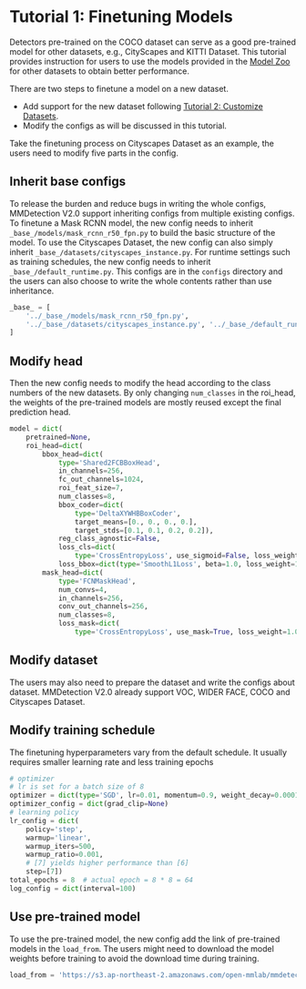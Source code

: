 # Tutorial 1: Finetuning Models

Detectors pre-trained on the COCO dataset can serve as a good pre-trained model for other datasets, e.g., CityScapes and KITTI Dataset.
This tutorial provides instruction for users to use the models provided in the [Model Zoo](../model_zoo.md) for other datasets to obtain better performance.

There are two steps to finetune a model on a new dataset.
- Add support for the new dataset following [Tutorial 2: Customize Datasets](customize_dataset.md).
- Modify the configs as will be discussed in this tutorial.


Take the finetuning process on Cityscapes Dataset as an example, the users need to modify five parts in the config.

## Inherit base configs
To release the burden and reduce bugs in writing the whole configs, MMDetection V2.0 support inheriting configs from multiple existing configs. To finetune a Mask RCNN model, the new config needs to inherit
`_base_/models/mask_rcnn_r50_fpn.py` to build the basic structure of the model. To use the Cityscapes Dataset, the new config can also simply inherit `_base_/datasets/cityscapes_instance.py`. For runtime settings such as training schedules, the new config needs to inherit `_base_/default_runtime.py`. This configs are in the `configs` directory and the users can also choose to write the whole contents rather than use inheritance.

```python
_base_ = [
    '../_base_/models/mask_rcnn_r50_fpn.py',
    '../_base_/datasets/cityscapes_instance.py', '../_base_/default_runtime.py'
]
```

## Modify head
Then the new config needs to modify the head according to the class numbers of the new datasets. By only changing `num_classes` in the roi_head, the weights of the pre-trained models are mostly reused except the final prediction head.

```python
model = dict(
    pretrained=None,
    roi_head=dict(
        bbox_head=dict(
            type='Shared2FCBBoxHead',
            in_channels=256,
            fc_out_channels=1024,
            roi_feat_size=7,
            num_classes=8,
            bbox_coder=dict(
                type='DeltaXYWHBBoxCoder',
                target_means=[0., 0., 0., 0.],
                target_stds=[0.1, 0.1, 0.2, 0.2]),
            reg_class_agnostic=False,
            loss_cls=dict(
                type='CrossEntropyLoss', use_sigmoid=False, loss_weight=1.0),
            loss_bbox=dict(type='SmoothL1Loss', beta=1.0, loss_weight=1.0)),
        mask_head=dict(
            type='FCNMaskHead',
            num_convs=4,
            in_channels=256,
            conv_out_channels=256,
            num_classes=8,
            loss_mask=dict(
                type='CrossEntropyLoss', use_mask=True, loss_weight=1.0))))
```

## Modify dataset
The users may also need to prepare the dataset and write the configs about dataset. MMDetection V2.0 already support VOC, WIDER FACE, COCO and Cityscapes Dataset.

## Modify training schedule
The finetuning hyperparameters vary from the default schedule. It usually requires smaller learning rate and less training epochs

```python
# optimizer
# lr is set for a batch size of 8
optimizer = dict(type='SGD', lr=0.01, momentum=0.9, weight_decay=0.0001)
optimizer_config = dict(grad_clip=None)
# learning policy
lr_config = dict(
    policy='step',
    warmup='linear',
    warmup_iters=500,
    warmup_ratio=0.001,
    # [7] yields higher performance than [6]
    step=[7])
total_epochs = 8  # actual epoch = 8 * 8 = 64
log_config = dict(interval=100)
```

## Use pre-trained model
To use the pre-trained model, the new config add the link of pre-trained models in the `load_from`. The users might need to download the model weights before training to avoid the download time during training.

```python
load_from = 'https://s3.ap-northeast-2.amazonaws.com/open-mmlab/mmdetection/models/mask_rcnn_r50_fpn_2x_20181010-41d35c05.pth'  # noqa

```

